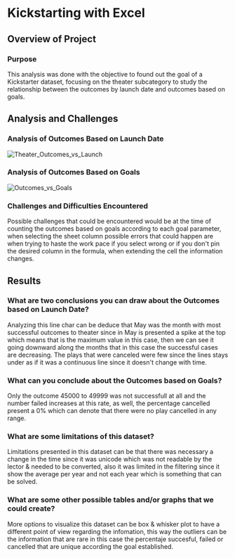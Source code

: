 # Kickstarting with Excel

## Overview of Project

### Purpose
This analysis was done with the objective to found out the goal of a Kickstarter dataset, focusing on the theater subcategory to study the relationship between the outcomes by launch date and outcomes based on goals. 

## Analysis and Challenges

### Analysis of Outcomes Based on Launch Date
![Theater_Outcomes_vs_Launch](https://user-images.githubusercontent.com/71950779/147444779-be11e9a8-5ee7-4b80-a2d6-3cf8efcbdad2.png)

### Analysis of Outcomes Based on Goals
![Outcomes_vs_Goals](https://user-images.githubusercontent.com/71950779/147514582-44aa2fa3-e189-4f89-8f59-95f586a18f52.png)


### Challenges and Difficulties Encountered
Possible challenges that could be encountered would be at the time of counting the outcomes based on goals according to each goal parameter, when selecting the sheet column possible errors that could happen are when trying to haste the work pace if you select wrong or if you don't pin the desired column in the formula, when extending the cell the information changes.

## Results

### What are two conclusions you can draw about the Outcomes based on Launch Date?
Analyzing this line char can be deduce that May was the month with most successful outcomes to theater since in May is presented a spike at the top which means that is the maximum value in this case, then we can see it going downward along the months that in this case the successful cases are decreasing. The plays that were canceled were few since the lines stays under as if it was a continuous line since it doesn't change with time. 

### What can you conclude about the Outcomes based on Goals?
Only the outcome 45000 to 49999 was not successfull at all and the number failed increases at this rate, as well, the percentage cancelled present a 0% which can denote that there were no play cancelled in any range.

### What are some limitations of this dataset?
Limitations presented in this dataset can be that there was necessary a change in the time since it was unicode which was not readable by the lector & needed to be converted, also it was limited in the filtering since it show the average per year and not each year which is something that can be solved. 

### What are some other possible tables and/or graphs that we could create?
More options to visualize this dataset can be box & whisker plot to have a different point of view regarding the infomation, this way the outliers can be the information that are rare in this case the percentaje succesful, failed or cancelled that are unique according the goal established. 
